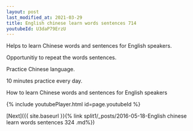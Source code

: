 ```yaml
---
layout: post
last_modified_at: 2021-03-29
title: English chinese learn words sentences 714 
youtubeId: U3daP79ErzU
---
```

 
 
Helps to learn Chinese words and sentences for English speakers.

Opportunitiy to repeat the words sentences. 

Practice Chinese language. 
 
10 minutes practice every day. 
 
How to learn Chinese words and sentences for English speakers 
 
{% include youtubePlayer.html id=page.youtubeId %}
 
 
[Next]({{ site.baseurl }}{% link  split1/_posts/2016-05-18-English chinese learn words sentences 324 .md%})
 
